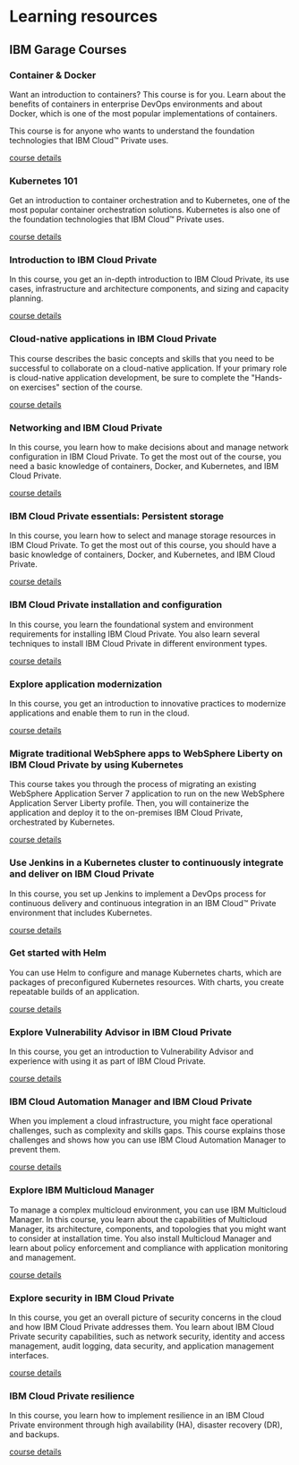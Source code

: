 # Learning resources

## IBM Garage Courses

### Container & Docker
Want an introduction to containers? This course is for you. Learn about the benefits of containers in enterprise DevOps environments and about Docker, which is one of the most popular implementations of containers.

This course is for anyone who wants to understand the foundation technologies that IBM Cloud™ Private uses.

[course details](https://www.ibm.com/cloud/garage/content/course/containers-and-docker/0)

### Kubernetes 101
Get an introduction to container orchestration and to Kubernetes, one of the most popular container orchestration solutions. Kubernetes is also one of the foundation technologies that IBM Cloud™ Private uses.

[course details](https://www.ibm.com/cloud/garage/content/course/kubernetes-101/0)

### Introduction to IBM Cloud Private
In this course, you get an in-depth introduction to IBM Cloud Private, its use cases, infrastructure and architecture components, and sizing and capacity planning.

[course details](https://www.ibm.com/cloud/garage/content/course/ibm-cloud-private-introduction/0)

### Cloud-native applications in IBM Cloud Private
This course describes the basic concepts and skills that you need to be successful to collaborate on a cloud-native application. If your primary role is cloud-native application development, be sure to complete the "Hands-on exercises" section of the course.

[course details](https://www.ibm.com/cloud/garage/content/course/cloud-native-applications-in-ibm-cloud-private/0)

### Networking and IBM Cloud Private
In this course, you learn how to make decisions about and manage network configuration in IBM Cloud Private. To get the most out of the course, you need a basic knowledge of containers, Docker, and Kubernetes, and IBM Cloud Private.

[course details](https://www.ibm.com/cloud/garage/content/course/ibm-cloud-private-networking/0)

### IBM Cloud Private essentials: Persistent storage
In this course, you learn how to select and manage storage resources in IBM Cloud Private. To get the most out of this course, you should have a basic knowledge of containers, Docker, and Kubernetes, and IBM Cloud Private.

[course details](https://www.ibm.com/cloud/garage/content/course/ibm-cloud-private-persistent-storage/0)

### IBM Cloud Private installation and configuration
In this course, you learn the foundational system and environment requirements for installing IBM Cloud Private. You also learn several techniques to install IBM Cloud Private in different environment types.

[course details](https://www.ibm.com/cloud/garage/content/course/ibm-cloud-private-installation/0)

### Explore application modernization
In this course, you get an introduction to innovative practices to modernize applications and enable them to run in the cloud.

[course details](https://www.ibm.com/cloud/garage/content/course/explore-application-modernization/0)

### Migrate traditional WebSphere apps to WebSphere Liberty on IBM Cloud Private by using Kubernetes
This course takes you through the process of migrating an existing WebSphere Application Server 7 application to run on the new WebSphere Application Server Liberty profile. Then, you will containerize the application and deploy it to the on-premises IBM Cloud Private, orchestrated by Kubernetes.

[course details](https://www.ibm.com/cloud/garage/content/course/websphere-on-cloud-private/0)

### Use Jenkins in a Kubernetes cluster to continuously integrate and deliver on IBM Cloud Private
In this course, you set up Jenkins to implement a DevOps process for continuous delivery and continuous integration in an IBM Cloud™ Private environment that includes Kubernetes. 

[course details](https://www.ibm.com/cloud/garage/content/course/cloud-private-jenkins-devops/0)


### Get started with Helm
You can use Helm to configure and manage Kubernetes charts, which are packages of preconfigured Kubernetes resources. With charts, you create repeatable builds of an application.

[course details](https://www.ibm.com/cloud/garage/content/course/helm-fundamentals/0)

### Explore Vulnerability Advisor in IBM Cloud Private
In this course, you get an introduction to Vulnerability Advisor and experience with using it as part of IBM Cloud Private.

[course details](https://www.ibm.com/cloud/garage/content/course/ibm-cloud-private-vulnerability-advisor/0)

### IBM Cloud Automation Manager and IBM Cloud Private
When you implement a cloud infrastructure, you might face operational challenges, such as complexity and skills gaps. This course explains those challenges and shows how you can use IBM Cloud Automation Manager to prevent them.

[course details](https://www.ibm.com/cloud/garage/content/course/ibm-cloud-private-automation-manager/0)

### Explore IBM Multicloud Manager
To manage a complex multicloud environment, you can use IBM Multicloud Manager. In this course, you learn about the capabilities of Multicloud Manager, its architecture, components, and topologies that you might want to consider at installation time. You also install Multicloud Manager and learn about policy enforcement and compliance with application monitoring and management.

[course details](https://www.ibm.com/cloud/garage/content/course/ibm-multicloud-manager/0)

### Explore security in IBM Cloud Private
In this course, you get an overall picture of security concerns in the cloud and how IBM Cloud Private addresses them. You learn about IBM Cloud Private security capabilities, such as network security, identity and access management, audit logging, data security, and application management interfaces.

[course details](https://www.ibm.com/cloud/garage/content/course/ibm-cloud-private-security/0)

### IBM Cloud Private resilience
In this course, you learn how to implement resilience in an IBM Cloud Private environment through high availability (HA), disaster recovery (DR), and backups.

[course details](https://www.ibm.com/cloud/garage/content/course/ibm-cloud-private-resilience/0)


